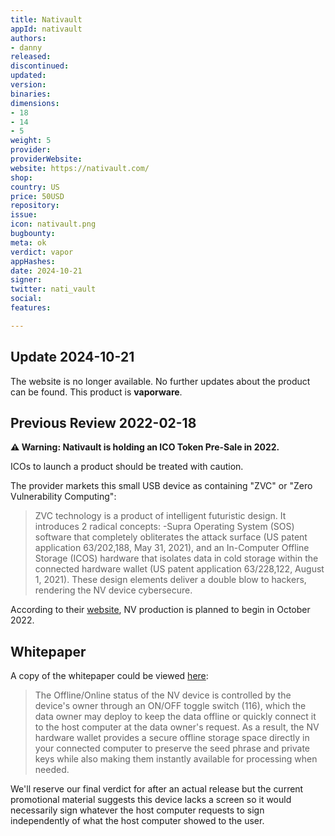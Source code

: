 ```yaml
---
title: Nativault
appId: nativault
authors:
- danny
released: 
discontinued: 
updated: 
version: 
binaries: 
dimensions:
- 18
- 14
- 5
weight: 5
provider: 
providerWebsite: 
website: https://nativault.com/
shop: 
country: US
price: 50USD
repository: 
issue: 
icon: nativault.png
bugbounty: 
meta: ok
verdict: vapor
appHashes: 
date: 2024-10-21
signer: 
twitter: nati_vault
social: 
features: 

---
```


## Update 2024-10-21

The website is no longer available. No further updates about the product can be found. This product is **vaporware**.

## Previous Review 2022-02-18

**⚠️ Warning: Nativault is holding an ICO Token Pre-Sale in 2022.**

ICOs to launch a product should be treated with caution.

The provider markets this small USB device as containing "ZVC" or "Zero Vulnerability Computing":

> ZVC technology is a product of intelligent futuristic design. It introduces 2 radical concepts: -Supra Operating System (SOS) software that completely obliterates the attack surface (US patent application 63/202,188, May 31, 2021), and an In-Computer Offline Storage (ICOS) hardware that isolates data in cold storage within the connected hardware wallet (US patent application 63/228,122, August 1, 2021). These design elements deliver a double blow to hackers, rendering the NV device cybersecure.

According to their [website](https://nativault.com/#about), NV production is planned to begin in October 2022. 

## Whitepaper

A copy of the whitepaper could be viewed [here](https://www.nativault.com/NV-WP11.0.pdf):

> The Offline/Online status of the NV device
is controlled by the device's owner
through an ON/OFF toggle switch (116),
which the data owner may deploy to
keep the data offline or quickly connect it
to the host computer at the data owner's
request. As a result, the NV hardware
wallet provides a secure offline storage
space directly in your connected
computer to preserve the seed phrase
and private keys while also making them
instantly available for processing when
needed.

We'll reserve our final verdict for after an actual release but the current promotional material suggests this device lacks a screen so it would necessarily sign whatever the host computer requests to sign independently of what the host computer showed to the user.
